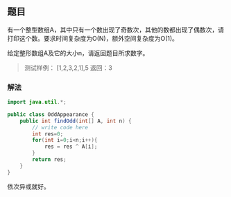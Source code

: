 ## 题目 ##

有一个整型数组A，其中只有一个数出现了奇数次，其他的数都出现了偶数次，请打印这个数。要求时间复杂度为O(N)，额外空间复杂度为O(1)。

给定整形数组A及它的大小n，请返回题目所求数字。

>测试样例：
[1,2,3,2,1],5
返回：3

### 解法 ###

```java
import java.util.*;

public class OddAppearance {
    public int findOdd(int[] A, int n) {
        // write code here
        int res=0;
        for(int i=0;i<n;i++){
            res = res ^ A[i];
        }
        return res;
    }
}
```

依次异或就好。
